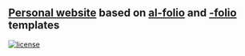 ## [Personal website](alvarop.me) based on [al-folio](https://github.com/alshedivat/al-folio) and [-folio](https://github.com/bogoli/-folio) templates

[![license](https://img.shields.io/github/license/mashape/apistatus.svg?maxAge=2592000)](https://github.com/alshedivat/al-folio/blob/master/LICENSE)
